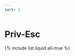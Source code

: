 ```yaml
---
sort: 1
---
```


# Priv\-Esc 

<!-- 
```
{% raw %}{% include list.liquid all=true %}{% endraw %}
``` -->

{% include list.liquid all=true %}

